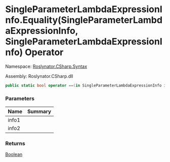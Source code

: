 # SingleParameterLambdaExpressionInfo\.Equality\(SingleParameterLambdaExpressionInfo, SingleParameterLambdaExpressionInfo\) Operator

Namespace: [Roslynator.CSharp.Syntax](../../README.md)

Assembly: Roslynator\.CSharp\.dll

```csharp
public static bool operator ==(in SingleParameterLambdaExpressionInfo info1, in SingleParameterLambdaExpressionInfo info2)
```

### Parameters

| Name | Summary |
| ---- | ------- |
| info1 | |
| info2 | |

### Returns

[Boolean](https://docs.microsoft.com/en-us/dotnet/api/system.boolean)


